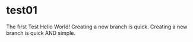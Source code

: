 # test01
The first Test
Hello World!
Creating a new branch is quick.
Creating a new branch is quick AND simple.